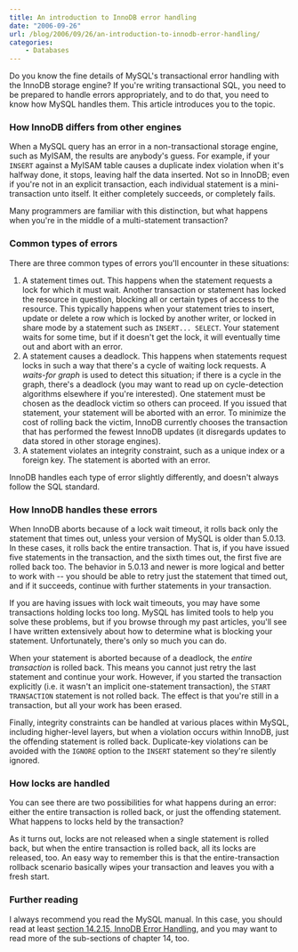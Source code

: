 ```yaml
---
title: An introduction to InnoDB error handling
date: "2006-09-26"
url: /blog/2006/09/26/an-introduction-to-innodb-error-handling/
categories:
    - Databases
---
```

Do you know the fine details of MySQL's transactional error handling with the InnoDB storage engine? If you're writing transactional SQL, you need to be prepared to handle errors appropriately, and to do that, you need to know how MySQL handles them. This article introduces you to the topic.

### How InnoDB differs from other engines

When a MySQL query has an error in a non-transactional storage engine, such as MyISAM, the results are anybody's guess. For example, if your `INSERT` against a MyISAM table causes a duplicate index violation when it's halfway done, it stops, leaving half the data inserted. Not so in InnoDB; even if you're not in an explicit transaction, each individual statement is a mini-transaction unto itself. It either completely succeeds, or completely fails.

Many programmers are familiar with this distinction, but what happens when you're in the middle of a multi-statement transaction?

### Common types of errors

There are three common types of errors you'll encounter in these situations:

1.  A statement times out. This happens when the statement requests a lock for which it must wait. Another transaction or statement has locked the resource in question, blocking all or certain types of access to the resource. This typically happens when your statement tries to insert, update or delete a row which is locked by another writer, or locked in share mode by a statement such as `INSERT... SELECT`. Your statement waits for some time, but if it doesn't get the lock, it will eventually time out and abort with an error.
2.  A statement causes a deadlock. This happens when statements request locks in such a way that there's a cycle of waiting lock requests. A *waits-for graph* is used to detect this situation; if there is a cycle in the graph, there's a deadlock (you may want to read up on cycle-detection algorithms elsewhere if you're interested). One statement must be chosen as the deadlock victim so others can proceed. If you issued that statement, your statement will be aborted with an error. To minimize the cost of rolling back the victim, InnoDB currently chooses the transaction that has performed the fewest InnoDB updates (it disregards updates to data stored in other storage engines).
3.  A statement violates an integrity constraint, such as a unique index or a foreign key. The statement is aborted with an error.

InnoDB handles each type of error slightly differently, and doesn't always follow the SQL standard.

### How InnoDB handles these errors

When InnoDB aborts because of a lock wait timeout, it rolls back only the statement that times out, unless your version of MySQL is older than 5.0.13. In these cases, it rolls back the entire transaction. That is, if you have issued five statements in the transaction, and the sixth times out, the first five are rolled back too. The behavior in 5.0.13 and newer is more logical and better to work with -- you should be able to retry just the statement that timed out, and if it succeeds, continue with further statements in your transaction.

If you are having issues with lock wait timeouts, you may have some transactions holding locks too long. MySQL has limited tools to help you solve these problems, but if you browse through my past articles, you'll see I have written extensively about how to determine what is blocking your statement. Unfortunately, there's only so much you can do.

When your statement is aborted because of a deadlock, the *entire transaction* is rolled back. This means you cannot just retry the last statement and continue your work. However, if you started the transaction explicitly (i.e. it wasn't an implicit one-statement transaction), the `START TRANSACTION` statement is not rolled back. The effect is that you're still in a transaction, but all your work has been erased.

Finally, integrity constraints can be handled at various places within MySQL, including higher-level layers, but when a violation occurs within InnoDB, just the offending statement is rolled back. Duplicate-key violations can be avoided with the `IGNORE` option to the `INSERT` statement so they're silently ignored.

### How locks are handled

You can see there are two possibilities for what happens during an error: either the entire transaction is rolled back, or just the offending statement. What happens to locks held by the transaction?

As it turns out, locks are not released when a single statement is rolled back, but when the entire transaction is rolled back, all its locks are released, too. An easy way to remember this is that the entire-transaction rollback scenario basically wipes your transaction and leaves you with a fresh start.

### Further reading

I always recommend you read the MySQL manual. In this case, you should read at least [section 14.2.15, InnoDB Error Handling][1], and you may want to read more of the sub-sections of chapter 14, too.

 [1]: http://dev.mysql.com/doc/refman/5.0/en/innodb-error-handling.html
